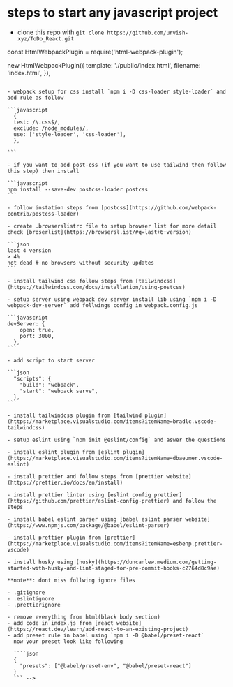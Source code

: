 # steps to start any javascript project

- clone this repo with `git clone https://github.com/urvish-xyz/ToDo_React.git`
<!-- - install webpack with `npm i -D webpack webpack-cli`
- create webpack.config.js file
- create entry and output section from [webpack website](https://webpack.js.org/concepts/)
- add script in package.json file

```json
  "scripts": {
    "build": "webpack",
  },
```

- setup babel using webpack and do setup from [babel website](https://babeljs.io/setup#installation)
- create .babelrc file and add following comand ```json
  {
  "presets": ["@babel/preset-env"]
  }

````
- install  babel preset env with `npm i -D @babel/preset-env`
- install webpack html plugin using `npm i -D html-webpack-plugin` get setup from [html webpack plugin](https://webpack.js.org/plugins/html-webpack-plugin/#root) ```javascript
 <!-- example -->
 <!-- top of the file -->
 const HtmlWebpackPlugin = require('html-webpack-plugin');

 new HtmlWebpackPlugin({
      template: './public/index.html',
      filename: 'index.html',
    }),
````

- webpack setup for css install `npm i -D css-loader style-loader` and add rule as follow

```javascript
  {
  test: /\.css$/,
  exclude: /node_modules/,
  use: ['style-loader', 'css-loader'],
  },

```

- if you want to add post-css (if you want to use tailwind then follow this step) then install

```javascript
npm install --save-dev postcss-loader postcss
```

- follow instation steps from [postcss](https://github.com/webpack-contrib/postcss-loader)

- create .browserslistrc file to setup browser list for more detail check [broserlist](https://browsersl.ist/#q=last+6+version)

```json
last 4 version
> 4%
not dead # no browsers without security updates
```

- install tailwind css follow steps from [tailwindcss](https://tailwindcss.com/docs/installation/using-postcss)

- setup server using webpack dev server install lib using `npm i -D webpack-dev-server` add follwings config in webpack.config.js

```javascript
devServer: {
    open: true,
    port: 3000,
  },
```

- add script to start server

```json
  "scripts": {
    "build": "webpack",
    "start": "webpack serve",
  },
```

- install tailwindcss plugin from [tailwind plugin](https://marketplace.visualstudio.com/items?itemName=bradlc.vscode-tailwindcss)

- setup eslint using `npm init @eslint/config` and aswer the questions

- install eslint plugin from [eslint plugin](https://marketplace.visualstudio.com/items?itemName=dbaeumer.vscode-eslint)

- install prettier and follow steps from [prettier website](https://prettier.io/docs/en/install)

- install prettier linter using [eslint config prettier](https://github.com/prettier/eslint-config-prettier) and follow the steps

- install babel eslint parser using [babel eslint parser website](https://www.npmjs.com/package/@babel/eslint-parser)

- install prettier plugin from [prettier](https://marketplace.visualstudio.com/items?itemName=esbenp.prettier-vscode)

- install husky using [husky](https://duncanlew.medium.com/getting-started-with-husky-and-lint-staged-for-pre-commit-hooks-c2764d8c9ae)

**note**: dont miss follwing ignore files

- .gitignore
- .eslintignore
- .prettierignore

- remove everything from html(black body section)
- add code in index.js from [react website](https://react.dev/learn/add-react-to-an-existing-project)
- add preset rule in babel using `npm i -D @babel/preset-react`
  now your preset look like following

  ````json
  {
    "presets": ["@babel/preset-env", "@babel/preset-react"]
  }
  ``` -->
  ````
